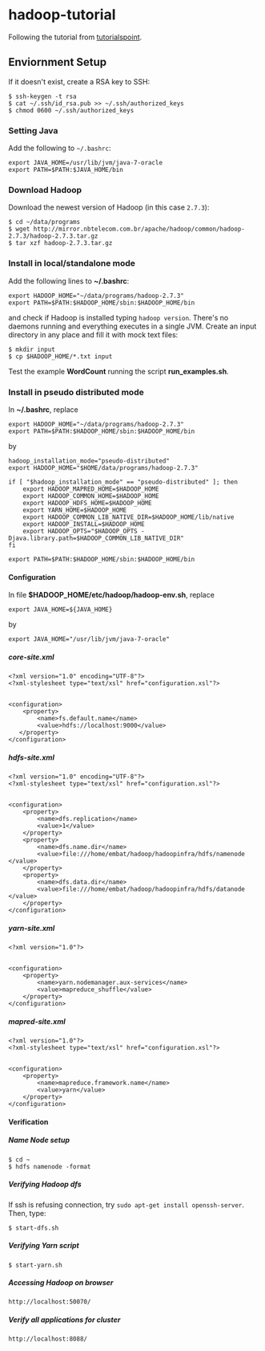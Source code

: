 # hadoop-tutorial

Following the tutorial from [tutorialspoint](http://www.tutorialspoint.com/hadoop/).


## Enviornment Setup

If it doesn't exist, create a RSA key to SSH:

```
$ ssh-keygen -t rsa
$ cat ~/.ssh/id_rsa.pub >> ~/.ssh/authorized_keys
$ chmod 0600 ~/.ssh/authorized_keys
```

### Setting Java

Add the following to `~/.bashrc`:

```
export JAVA_HOME=/usr/lib/jvm/java-7-oracle
export PATH=$PATH:$JAVA_HOME/bin
```

### Download Hadoop

Download the newest version of Hadoop (in this case `2.7.3`):

```
$ cd ~/data/programs
$ wget http://mirror.nbtelecom.com.br/apache/hadoop/common/hadoop-2.7.3/hadoop-2.7.3.tar.gz
$ tar xzf hadoop-2.7.3.tar.gz
```

### Install in local/standalone mode

Add the following lines to **~/.bashrc**:

```
export HADOOP_HOME="~/data/programs/hadoop-2.7.3"
export PATH=$PATH:$HADOOP_HOME/sbin:$HADOOP_HOME/bin
```

and check if Hadoop is installed typing `hadoop version`. There's no daemons running and everything executes in a single JVM. Create an input directory in any place and fill it with mock text files:

```
$ mkdir input
$ cp $HADOOP_HOME/*.txt input
```

Test the example **WordCount** running the script **run_examples.sh**.

### Install in pseudo distributed mode

In **~/.bashrc**, replace

```
export HADOOP_HOME="~/data/programs/hadoop-2.7.3"
export PATH=$PATH:$HADOOP_HOME/sbin:$HADOOP_HOME/bin
```

by

```
hadoop_installation_mode="pseudo-distributed"
export HADOOP_HOME="$HOME/data/programs/hadoop-2.7.3"

if [ "$hadoop_installation_mode" == "pseudo-distributed" ]; then
    export HADOOP_MAPRED_HOME=$HADOOP_HOME
    export HADOOP_COMMON_HOME=$HADOOP_HOME
    export HADOOP_HDFS_HOME=$HADOOP_HOME
    export YARN_HOME=$HADOOP_HOME
    export HADOOP_COMMON_LIB_NATIVE_DIR=$HADOOP_HOME/lib/native
    export HADOOP_INSTALL=$HADOOP_HOME
    export HADOOP_OPTS="$HADOOP_OPTS -Djava.library.path=$HADOOP_COMMON_LIB_NATIVE_DIR"
fi

export PATH=$PATH:$HADOOP_HOME/sbin:$HADOOP_HOME/bin
```

#### Configuration

In file **$HADOOP_HOME/etc/hadoop/hadoop-env.sh**, replace

```
export JAVA_HOME=${JAVA_HOME}
```

by

```
export JAVA_HOME="/usr/lib/jvm/java-7-oracle"
```

##### core-site.xml

```
<?xml version="1.0" encoding="UTF-8"?>
<?xml-stylesheet type="text/xsl" href="configuration.xsl"?>


<configuration>
    <property>
        <name>fs.default.name</name>
        <value>hdfs://localhost:9000</value>
   </property>
</configuration>
```

##### hdfs-site.xml

```
<?xml version="1.0" encoding="UTF-8"?>
<?xml-stylesheet type="text/xsl" href="configuration.xsl"?>


<configuration>
    <property>
        <name>dfs.replication</name>
        <value>1</value>
    </property>
    <property>
        <name>dfs.name.dir</name>
        <value>file:///home/embat/hadoop/hadoopinfra/hdfs/namenode </value>
    </property>
    <property>
        <name>dfs.data.dir</name>
        <value>file:///home/embat/hadoop/hadoopinfra/hdfs/datanode </value>
    </property>
</configuration>
```

##### yarn-site.xml

```
<?xml version="1.0"?>


<configuration>
    <property>
        <name>yarn.nodemanager.aux-services</name>
        <value>mapreduce_shuffle</value>
    </property>
</configuration>
```

##### mapred-site.xml

```
<?xml version="1.0"?>
<?xml-stylesheet type="text/xsl" href="configuration.xsl"?>


<configuration>
    <property>
        <name>mapreduce.framework.name</name>
        <value>yarn</value>
    </property>
</configuration>
```

#### Verification

##### Name Node setup

```
$ cd ~
$ hdfs namenode -format
```

##### Verifying Hadoop dfs

If ssh is refusing connection, try `sudo apt-get install openssh-server`. Then, type:

```
$ start-dfs.sh
```

##### Verifying Yarn script

```
$ start-yarn.sh
```

##### Accessing Hadoop on browser

```
http://localhost:50070/
```

##### Verify all applications for cluster

```
http://localhost:8088/
```

